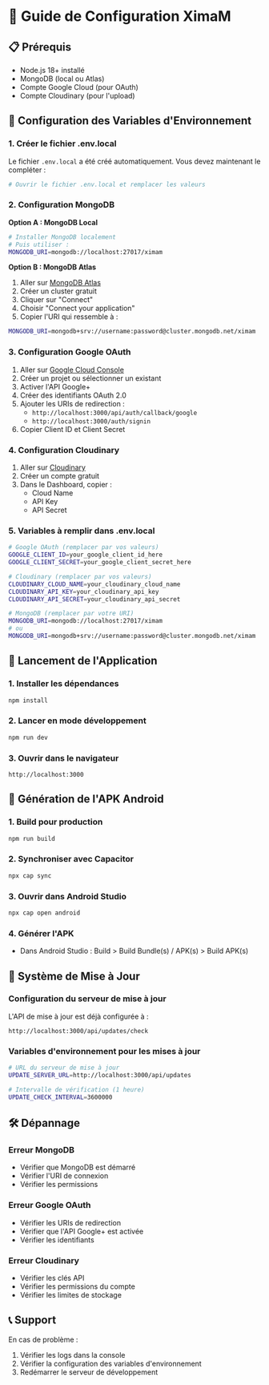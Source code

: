 # 🚀 Guide de Configuration XimaM

## 📋 Prérequis

- Node.js 18+ installé
- MongoDB (local ou Atlas)
- Compte Google Cloud (pour OAuth)
- Compte Cloudinary (pour l'upload)

## 🔧 Configuration des Variables d'Environnement

### 1. Créer le fichier .env.local

Le fichier `.env.local` a été créé automatiquement. Vous devez maintenant le compléter :

```bash
# Ouvrir le fichier .env.local et remplacer les valeurs
```

### 2. Configuration MongoDB

**Option A : MongoDB Local**
```bash
# Installer MongoDB localement
# Puis utiliser :
MONGODB_URI=mongodb://localhost:27017/ximam
```

**Option B : MongoDB Atlas**
1. Aller sur [MongoDB Atlas](https://cloud.mongodb.com)
2. Créer un cluster gratuit
3. Cliquer sur "Connect"
4. Choisir "Connect your application"
5. Copier l'URI qui ressemble à :
```bash
MONGODB_URI=mongodb+srv://username:password@cluster.mongodb.net/ximam
```

### 3. Configuration Google OAuth

1. Aller sur [Google Cloud Console](https://console.cloud.google.com)
2. Créer un projet ou sélectionner un existant
3. Activer l'API Google+ 
4. Créer des identifiants OAuth 2.0
5. Ajouter les URIs de redirection :
   - `http://localhost:3000/api/auth/callback/google`
   - `http://localhost:3000/auth/signin`
6. Copier Client ID et Client Secret

### 4. Configuration Cloudinary

1. Aller sur [Cloudinary](https://cloudinary.com)
2. Créer un compte gratuit
3. Dans le Dashboard, copier :
   - Cloud Name
   - API Key
   - API Secret

### 5. Variables à remplir dans .env.local

```bash
# Google OAuth (remplacer par vos valeurs)
GOOGLE_CLIENT_ID=your_google_client_id_here
GOOGLE_CLIENT_SECRET=your_google_client_secret_here

# Cloudinary (remplacer par vos valeurs)
CLOUDINARY_CLOUD_NAME=your_cloudinary_cloud_name
CLOUDINARY_API_KEY=your_cloudinary_api_key
CLOUDINARY_API_SECRET=your_cloudinary_api_secret

# MongoDB (remplacer par votre URI)
MONGODB_URI=mongodb://localhost:27017/ximam
# ou
MONGODB_URI=mongodb+srv://username:password@cluster.mongodb.net/ximam
```

## 🚀 Lancement de l'Application

### 1. Installer les dépendances
```bash
npm install
```

### 2. Lancer en mode développement
```bash
npm run dev
```

### 3. Ouvrir dans le navigateur
```
http://localhost:3000
```

## 📱 Génération de l'APK Android

### 1. Build pour production
```bash
npm run build
```

### 2. Synchroniser avec Capacitor
```bash
npx cap sync
```

### 3. Ouvrir dans Android Studio
```bash
npx cap open android
```

### 4. Générer l'APK
- Dans Android Studio : Build > Build Bundle(s) / APK(s) > Build APK(s)

## 🔄 Système de Mise à Jour

### Configuration du serveur de mise à jour

L'API de mise à jour est déjà configurée à :
```
http://localhost:3000/api/updates/check
```

### Variables d'environnement pour les mises à jour

```bash
# URL du serveur de mise à jour
UPDATE_SERVER_URL=http://localhost:3000/api/updates

# Intervalle de vérification (1 heure)
UPDATE_CHECK_INTERVAL=3600000
```

## 🛠️ Dépannage

### Erreur MongoDB
- Vérifier que MongoDB est démarré
- Vérifier l'URI de connexion
- Vérifier les permissions

### Erreur Google OAuth
- Vérifier les URIs de redirection
- Vérifier que l'API Google+ est activée
- Vérifier les identifiants

### Erreur Cloudinary
- Vérifier les clés API
- Vérifier les permissions du compte
- Vérifier les limites de stockage

## 📞 Support

En cas de problème :
1. Vérifier les logs dans la console
2. Vérifier la configuration des variables d'environnement
3. Redémarrer le serveur de développement 